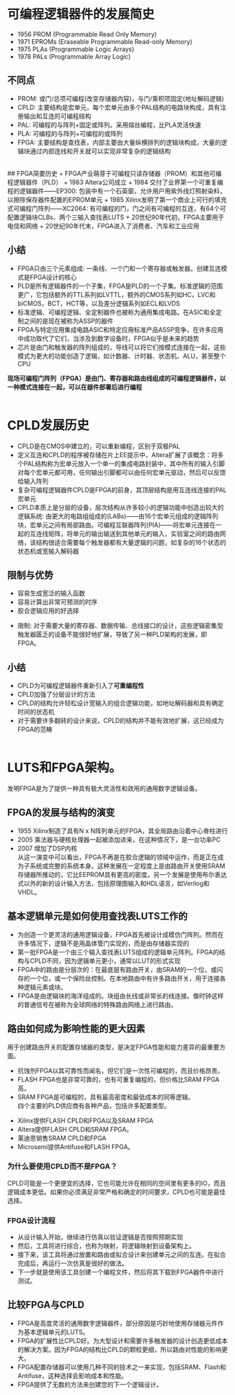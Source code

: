 # 可编程逻辑器件的发展简史
+ 1956 PROM (Programmable Read Only Memory)
+ 1971 EPROMs (Eraseable Programmable Read-only Memory)
+ 1975 PLAs (Programmable Logic Arrays)
+ 1978 PALs (Programmable Array Logic) <br>
## 不同点
+ PROM: 或门/总项可编程(改变存储器内容)，与门/乘积项固定(地址解码逻辑)
+ CPLD: 主要结构是宏单元，每个宏单元由多个PAL结构的电路块构成，具有注册输出和互连的可编程结构
+ PAL: 可编程的与阵列+固定或阵列。采用熔丝编程，比PLA灵活快速
+ PLA: 可编程的与阵列+可编程的或阵列
+ FPGA: 主要结构是查找表，内部主要由大量纵横排列的逻辑块构成，大量的逻辑块通过内部连线和开关就可以实现非常复杂的逻辑结构
<br>
## FPGA简要历史
+ FPGA产业萌芽于可编程只读存储器（PROM）和其他可编程逻辑器件（PLD）
+ 1983 Altera公司成立
+ 1984 交付了业界第一个可重复编程的逻辑器件——EP300: 包装中有一个石英窗，允许用户用紫外线灯照射染料，以擦除保存器件配置的EPROM单元
+ 1985 Xilinx发明了第一个商业上可行的填充式可编程门阵列——XC2064: 有可编程的门，门之间有可编程的互连，有64个可配置逻辑块CLBs、两个三输入查找表LUTS
+ 20世纪90年代初，FPGA主要用于电信和网络
+ 20世纪90年代末，FPGA进入了消费者、汽车和工业应用<br>

## 小结
+ FPGA只由三个元素组成: 一条线、一个门和一个寄存器或触发器。创建互连模式是FPGA设计的核心
+ PLD是所有逻辑器件的一个子集，FPGA是PLD的一个子集。标准逻辑的范围更广，它包括额外的TTL系列如LVTTL，额外的CMOS系列如HC，LVC和biCMOS，BCT，HCT等，以及差分逻辑系列如ECL和LVDS<br>
+ 标准逻辑、可编程逻辑、全定制器件也被称为通用集成电路。在ASIC和全定制之间的是现在被称为ASSP的器件
+ FPGA与特定应用集成电路ASIC和特定应用标准产品ASSP竞争，在许多应用中成功取代了它们，当涉及到数字设备时，FPGA似乎是未来的趋势
+ 芯片是由门和触发器的阵列组成的，导线可以将它们按模式连接在一起，这些模式为更大的功能创造了逻辑，如计数器、计时器、状态机、ALU，甚至整个CPU<br>

**现场可编程门阵列（FPGA）是由门、寄存器和路由线组成的可编程逻辑器件，以一种模式连接在一起，可以在器件部署后进行编程**
<br><br>
# CPLD发展历史
+ CPLD是在CMOS中建立的，可以重新编程，区别于双极PAL
+ 定义互连和CPLD的程序被存储在片上EE提示中，Altera扩展了该概念：将多个PAL结构称为宏单元放入一个单一的集成电路封装中，其中所有的输入引脚对每个宏单元都可用，任何输出引脚都可以由任何宏单元驱动，然后可以反馈给输入阵列
+ 复杂可编程逻辑器件CPLD是FPGA的前身，其顶层结构是用互连线连接的PAL宏单元
+ CPLD本质上是分层的设备，层次结构从许多较小的逻辑功能中创造出较大的逻辑系统: 由更大的电路组组成的(LABs)——由16个宏单元组成的逻辑阵列块，宏单元之间有局部路由。可编程互联器阵列(PIA)——将宏单元连接在一起的互连线矩阵，将单元的输出输送到其他单元的输入，实验室之间的路由网络，该结构很适合需要每个触发器都有大量逻辑的问题，如复杂的16个状态的状态机或宽输入解码器

## 限制与优势
+ 容易生成宽泛的输入函数
+ 容易计算出非常可预测的时序
+ 胶合逻辑应用的好选择
* 限制: 对于需要大量的寄存器、数据传输、总线接口的设计，这些逻辑密集型触发器匮乏的设备不能很好地扩展，导致了另一种PLD架构的发展，即FPGA。
## 小结
+ CPLD为可编程逻辑器件重新引入了**可重编程性**
+ CPLD加强了分层设计的方法
+ CPLD的结构允许轻松设计宽输入的组合逻辑功能，如地址解码器和具有确定时间的状态机
+ 对于需要许多翻转的设计来说，CPLD的结构并不能有效地扩展，这已经成为FPGA的范畴
<br><br>
# LUTS和FPGA架构。
发明FPGA是为了提供一种具有极大灵活性和效用的通用数字逻辑设备。
## FPGA的发展与结构的演变
+ 1955 Xilinx制造了具有N x N阵列单元的FPGA，其全局路由沿着中心脊柱进行
+ 2005 乘法器与硬核处理器一起被添加进来，在这种情况下，是一台功率PC
+ 2007 增加了DSP内核<br>
从这一演变中可以看出，FPGA不再是在胶合逻辑的领域中运作，而是正在成为子系统或完整的系统本身。这种发展在一定程度上是由路由开关使用SRAM存储器所推动的，它比EEPROM具有更高的密度。另一个发展是使用布尔表达式以外的新的设计输入方法，包括原理图输入和HDL语言，如Verilog和VHDL。
## 基本逻辑单元是如何使用查找表LUTS工作的
+ 为创造一个更灵活的通用逻辑设备，FPGA首先被设计成模仿门阵列。然而在许多情况下，逻辑不是用晶体管门实现的，而是由存储器实现的
+ 第一批FPGA是一个由三个输入查找表LUTS组成的逻辑单元阵列。FPGA的结构与CPLD不同，因为逻辑单元更小，通常以LUT的形式实现
+ FPGA中的路由是分层次的：在最底层有路由开关，由SRAM的一个位，或闪存的一个位，或一个保险丝控制。在本地路由中有许多路由开关，用于连接各种逻辑元素或块。
+ FPGA是由逻辑块的海洋组成的。块组由长线或非常长的线连接。像时钟这样的普通信号在被称为全球网络的特殊路由网络上进行路由。
## 路由如何成为影响性能的更大因素
用于创建路由开关的配置存储器的类型，是决定FPGA性能和能力差异的最重要方面。<br>
+ 抗蚀剂FPGA以其可靠性而闻名，但它们是一次性可编程的，而且价格昂贵。
+ FLASH FPGA也是非常可靠的，也有可重复编程的，但价格比SRAM FPGA高。
+ SRAM FPGA是可编程的，具有最高密度和最低成本的同等逻辑。<br>
四个主要的PLD供应商有各种产品，包括许多配置类型。
- Xilinx提供FLASH CPLD和FPGA以及SRAM FPGA
- Altera提供FLASH CPLD和SRAM FPGA。
- 莱迪思销售SRAM CPLD和FPGA
- Microsemi提供Antifuse和FLASH FPGA。
### 为什么要使用CPLD而不是FPGA？
CPLD可能是一个更便宜的选择，它也可能允许在相同的空间里有更多的IO，而且逻辑成本更低。如果你必须满足非常严格和确定的时间要求，CPLD也可能是最佳选择。
### FPGA设计流程
- 从设计输入开始，继续进行仿真以验证逻辑是否按照预期实现
- 然后，工具将进行综合，也称为映射，将逻辑映射到设备架构上。
- 接下来，该工具将通过放置和路由或拟合设计来创建单元之间的互连。在拟合完成后，再运行一次仿真是很好的做法。
- 下一步就是使用该工具创建一个编程文件，然后将其下载到FPGA器件中进行测试。<br>
## 比较FPGA与CPLD
+ FPGA是高度灵活的通用数字逻辑器件，部分原因是巧妙地使用存储器元件作为基本逻辑单元的LUTS。
+ FPGA的扩展性比CPLD好。为大型设计和需要许多触发器的设计创造更低成本的解决方案。因为FPGA的结构比CPLD的颗粒更细，所以路由对性能的影响更大。
+ FPGA配置存储器可以使用几种不同的技术之一来实现，包括SRAM、Flash和Antifuse，这种选择会影响成本和性能。
+ FPGA提供了无数的方法来创建您的下一个逻辑设计。
